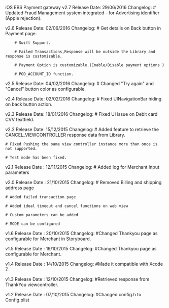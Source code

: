 iOS EBS Payment gateway
v2.7
Release Date: 29/06/2016
Changelog:
        # Updated Fraud Management system integrated - for Advertising identifier (Apple rejection).

v2.6
Release Date: 02/06/2016
Changelog:
        # Get details on Back button in Payment page.

        # Swift Support. 

        # Failed Transactions,Response will be outside the Library and response is customizable.

        # Payment Option is customizable.(Enable/Disable payment options )

        # POD_ACCOUNT_ID function.
v2.5
Release Date: 04/02/2016
Changelog:
        # Changed "Try again" and "Cancel" button color as configurable.

v2.4
Release Date: 02/02/2016
Changelog:
       # Fixed UINavigationBar hiding on back button action.

v2.3
Release Date: 18/01/2016
Changelog:
        # Fixed UI issue on Debit card CVV textfield.

v2.2
Release Date: 15/12/2015
Changelog:
	# Added feature to retrieve the CANCEL_VIEWCONTROLLER response data from Library.

	# Fixed Pushing the same view controller instance more than once is not supported.

	# Test mode has been fixed.

v2.1
Release Date : 12/11/2015
Changelog:
	#  Added log for Merchant Input parameters
	

v2.0
Release Date : 21/10/2015
Changelog:
	# Removed Billing and shipping address page
	
	# Added failed transaction page
	
	# Added ideal timeout and cancel functions on web view
	
	# Custom parameters can be added 
	
	# MODE can be configured


v1.6
Release Date : 20/10/2015
Changelog:
	#Changed Thankyou page as configurable for Merchant in Storyboard.

v1.5
Release Date : 19/10/2015
Changelog:
	#Changed Thankyou page as configurable for Merchant.


v1.4
Release Date : 14/10/2015
Changelog:
	#Made it compatible with Xcode 7.

v1.3
Release Date : 12/10/2015
Changelog:
	#Retrieved response from ThankYou viewcontroller.

v1.2
Release Date : 07/10/2015
Changelog:
	#Changed config.h to Config.plist

